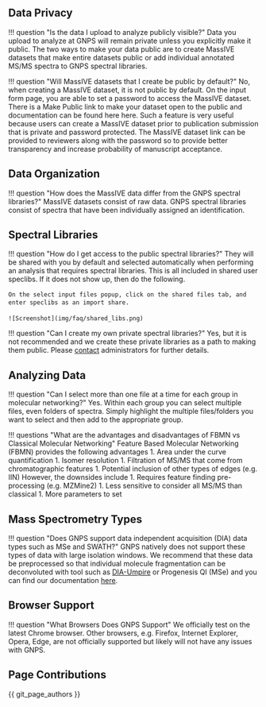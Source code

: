 
## Data Privacy

!!! question "Is the data I upload to analyze publicly visible?"
    Data you upload to analyze at GNPS will remain private unless you explicitly make it public. The two ways to make your data public are to create MassIVE datasets that make entire datasets public or add individual annotated MS/MS spectra to GNPS spectral libraries.

!!! question "Will MassIVE datasets that I create be public by default?"
    No, when creating a MassIVE dataset, it is not public by default. On the input form page, you are able to set a password to access the MassIVE dataset. There is a Make Public link to make your dataset open to the public and documentation can be found here here. Such a feature is very useful because users can create a MassIVE dataset prior to publication submission that is private and password protected. The MassIVE dataset link can be provided to reviewers along with the password so to provide better transparency and increase probability of manuscript acceptance.

## Data Organization

!!! question "How does the MassIVE data differ from the GNPS spectral libraries?"
    MassIVE datasets consist of raw data. GNPS spectral libraries consist of spectra that have been individually assigned an identification.

## Spectral Libraries

!!! question "How do I get access to the public spectral libraries?"
    They will be shared with you by default and selected automatically when performing an analysis that requires spectral libraries. This is all included in shared user speclibs. If it does not show up, then do the following.
    
    On the select input files popup, click on the shared files tab, and enter speclibs as an import share.

    ![Screenshot](img/faq/shared_libs.png)

!!! question "Can I create my own private spectral libraries?"
    Yes, but it is not recommended and we create these private libraries as a path to making them public. Please [contact](contact.md) administrators for further details.

## Analyzing Data

!!! question "Can I select more than one file at a time for each group in molecular networking?"
    Yes. Within each group you can select multiple files, even folders of spectra. Simply highlight the multiple files/folders you want to select and then add to the appropriate group.
    
!!! questions "What are the advantages and disadvantages of FBMN vs Classical Molecular Networking"
    Feature Based Molecular Networking (FBMN) provides the following advantages
    1. Area under the curve quantification
    1. Isomer resolution
    1. Filtration of MS/MS that come from chromatographic features
    1. Potential inclusion of other types of edges (e.g. IIN)
    However, the downsides include
    1. Requires feature finding pre-processing (e.g. MZMine2)
    1. Less sensitive to consider all MS/MS than classical
    1. More parameters to set

## Mass Spectrometry Types

!!! question "Does GNPS support data independent acquisition (DIA) data types such as MSe and SWATH?"
    GNPS natively does not support these types of data with large isolation windows. We recommend that these data be preprocessed so that individual molecule fragmentation can be deconvoluted with tool such as [DIA-Umpire](http://diaumpire.sourceforge.net/) or Progenesis QI (MSe) and you can find our documentation [here](featurebasedmolecularnetworking-with-progenesisQI.md).

## Browser Support

!!! question "What Browsers Does GNPS Support"
    We officially test on the latest Chrome browser. Other browsers, e.g. Firefox, Internet Explorer, Opera, Edge, are not officially supported but likely will not have any issues with GNPS.

## Page Contributions

{{ git_page_authors }}
